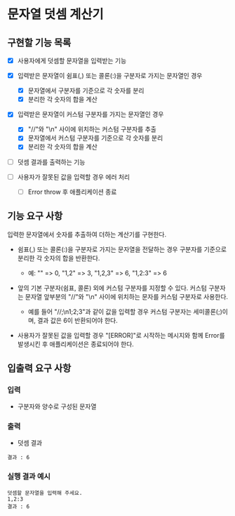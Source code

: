 # 문자열 덧셈 계산기

## 구현할 기능 목록

- [x] 사용자에게 덧셈할 문자열을 입력받는 기능
- [x] 입력받은 문자열이 쉼표(,) 또는 콜론(:)을 구분자로 가지는 문자열인 경우

  - [x] 문자열에서 구분자를 기준으로 각 숫자를 분리
  - [x] 분리한 각 숫자의 합을 계산

- [x] 입력받은 문자열이 커스텀 구분자를 가지는 문자열인 경우

  - [x] "//"와 "\n" 사이에 위치하는 커스텀 구분자를 추출
  - [x] 문자열에서 커스텀 구분자를 기준으로 각 숫자를 분리
  - [x] 분리한 각 숫자의 합을 계산

- [ ] 덧셈 결과를 출력하는 기능

- [ ] 사용자가 잘못된 값을 입력할 경우 에러 처리
  - [ ] Error throw 후 애플리케이션 종료

## 기능 요구 사항

입력한 문자열에서 숫자를 추출하여 더하는 계산기를 구현한다.

- 쉼표(,) 또는 콜론(:)을 구분자로 가지는 문자열을 전달하는 경우 구분자를 기준으로 분리한 각 숫자의 합을 반환한다.

  - 예: "" => 0, "1,2" => 3, "1,2,3" => 6, "1,2:3" => 6

- 앞의 기본 구분자(쉼표, 콜론) 외에 커스텀 구분자를 지정할 수 있다. 커스텀 구분자는 문자열 앞부분의 "//"와 "\n" 사이에 위치하는 문자를 커스텀 구분자로 사용한다.
  - 예를 들어 "//;\n1;2;3"과 같이 값을 입력할 경우 커스텀 구분자는 세미콜론(;)이며, 결과 값은 6이 반환되어야 한다.
- 사용자가 잘못된 값을 입력할 경우 "[ERROR]"로 시작하는 메시지와 함께 Error를 발생시킨 후 애플리케이션은 종료되어야 한다.

## 입출력 요구 사항

### 입력

- 구분자와 양수로 구성된 문자열

### 출력

- 덧셈 결과

```
결과 : 6
```

### 실행 결과 예시

```
덧셈할 문자열을 입력해 주세요.
1,2:3
결과 : 6
```
